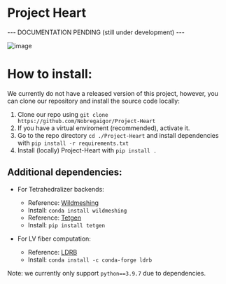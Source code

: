 # Project Heart

--- DOCUMENTATION PENDING (still under development) ---


![image](https://user-images.githubusercontent.com/42748242/162364034-682412ea-9753-4ab5-8985-abded0a8e75b.png)


# How to install:

We currently do not have a released version of this project, however, you can clone our repository and install the source code locally:

1) Clone our repo using `git clone https://github.com/Nobregaigor/Project-Heart`
2) If you have a virtual enviroment (recommended), activate it.
3) Go to the repo directory `cd ./Project-Heart` and install dependencies with `pip install -r requirements.txt`
4) Install (locally) Project-Heart with `pip install .`

## Additional dependencies:

- For Tetrahedralizer backends:
  - Reference: [Wildmeshing](https://wildmeshing.github.io/python/)
  - Install: `conda install wildmeshing`
  - Reference: [Tetgen](https://tetgen.pyvista.org/)
  - Install: `pip install tetgen`

- For LV fiber computation: 
  - Reference: [LDRB](https://github.com/finsberg/ldrb/)
  - Install: `conda install -c conda-forge ldrb`


Note: we currently only support `python==3.9.7` due to dependencies.
